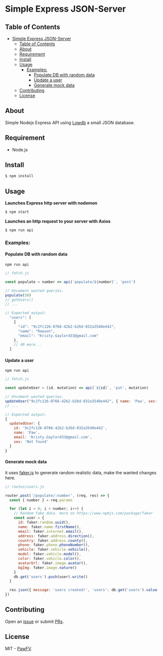 # Simple Express JSON-Server

## Table of Contents

- [Simple Express JSON-Server](#simple-express-json-server)
  - [Table of Contents](#table-of-contents)
  - [About](#about)
  - [Requirement](#requirement)
  - [Install](#install)
  - [Usage](#usage)
    - [Examples:](#examples)
      - [Populate DB with random data](#populate-db-with-random-data)
      - [Update a user](#update-a-user)
      - [Generate mock data](#generate-mock-data)
  - [Contributing](#contributing)
  - [License](#license)

## About

Simple Nodejs Express API using [Lowdb](https://github.com/typicode/lowdb) a small JSON database.

## Requirement

- Node.js

## Install

```cmd
$ npm install
```

## Usage

**Launches Express http server with nodemon**

```cmd
$ npm start
```

**Launches an http request to your server with Axios**

```cmd
$ npm run api
```

### Examples:

#### Populate DB with random data

`npm run api`

```js
// fetch.js

const populate = number => api(`populate/${number}`, 'post')

// Uncoment wanted queries.
populate(50)
// getUsers()
// ...

// Expected output:
  "users": [
    {
      "id": "9c2fc126-0766-42b2-b26d-032a3540e442",
      "name": "Rawson",
      "email": "Kristy.Gaylord33@gmail.com"
    },
    // 49 more...
  ]
```

#### Update a user

`npm run api`

```js
// fetch.js

const updateUser = (id, mutation) => api(`${id}`, 'put', mutation)

// Uncoment wanted queries.
updateUser("9c2fc126-0766-42b2-b26d-032a3540e442", { name: 'Paw', sex: 'Not found' })
// ...

// Expected output:
{
  updatedUser: {
    id: '9c2fc126-0766-42b2-b26d-032a3540e442',
    name: 'Paw',
    email: 'Kristy.Gaylord33@gmail.com',
    sex: 'Not found'
  }
}
```

#### Generate mock data

it uses [faker.js](https://www.npmjs.com/package/faker) to generate random realistic data, make the wanted changes here.

```js
// routes/users.js

router.post('/populate/:number', (req, res) => {
  const { number } = req.params

  for (let i = 0; i < number; i++) {
    // Random fake data. more on https://www.npmjs.com/package/faker
    const user = {
      id: faker.random.uuid(),
      name: faker.name.firstName(),
      email: faker.internet.email(),
      address: faker.address.direction(),
      country: faker.address.county(),
      phone: faker.phone.phoneNumber(),
      vehicle: faker.vehicle.vehicle(),
      model: faker.vehicle.model(),
      color: faker.vehicle.color(),
      avatarUrl: faker.image.avatar(),
      bgImg: faker.image.nature()
    }
    db.get('users').push(user).write()
  }

  res.json({ message: 'users created!', 'users': db.get('users').value() })
})
```

## Contributing

Open an [issue](https://github.com/PawFV/express-json-server/issues/new) or submit [PRs](https://github.com/PawFV/express-json-server/pulls).

## License

MIT - [PawFV](<[LICENSE](https://github.com/PawFV/)>).
